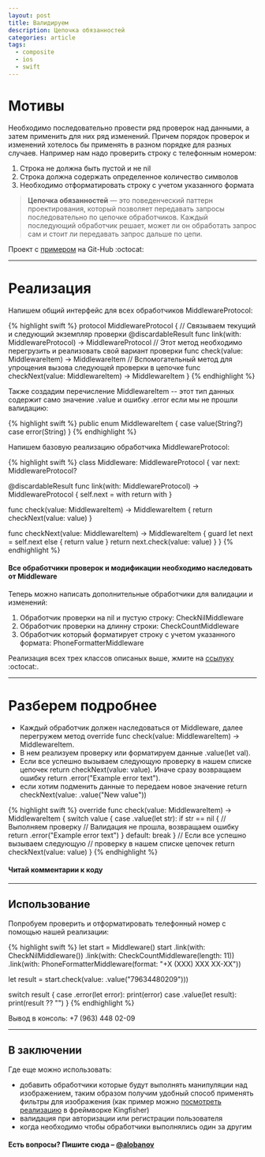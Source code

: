 ```yaml
---
layout: post
title: Валидируем
description: Цепочка обязанностей
categories: article
tags:
  - composite
  - ios
  - swift
---
```


# Мотивы

Необходимо последовательно провести ряд проверок над данными, а затем применить для них ряд изменений. Причем порядок проверок и изменений хотелось бы применять в разном порядке для разных случаев. Например нам надо проверить строку с телефонным номером:

1. Строка не должна быть пустой и не <span class="wordcode">nil</span>
2. Строка должна содержать определенное количество символов
3. Необходимо отформатировать строку с учетом указанного формата

> **Цепочка обязанностей** — это поведенческий паттерн проектирования, который позволяет передавать запросы последовательно по цепочке обработчиков. Каждый последующий обработчик решает, может ли он обработать запрос сам и стоит ли передавать запрос дальше по цепи.

Проект с [примером][2] на Git-Hub :octocat:

---

# Реализация

Напишем общий интерфейс для всех обработчиков <span class="wordcode">MiddlewareProtocol</span>:

{% highlight swift %}
protocol MiddlewareProtocol {
  // Связываем текущий и следующий экземпляр проверки
  @discardableResult func link(with: MiddlewareProtocol) -> MiddlewareProtocol
  // Этот метод необходимо перегрузить и реализовать свой вариант проверки
  func check(value: MiddlewareItem) -> MiddlewareItem
  // Вспомогательный метод для упрощения вызова следующей проверки в цепочке
  func checkNext(value: MiddlewareItem) -> MiddlewareItem
}
{% endhighlight %}

Также создадим перечисление <span class="wordcode">MiddlewareItem</span> -- этот тип данных содержит само значение <span class="wordcode">.value</span> и ошибку <span class="wordcode">.error</span> если мы не прошли валидацию:

{% highlight swift %}
public enum MiddlewareItem {
  case value(String?)
  case error(String)
}
{% endhighlight %}

Напишем базовую реализацию обработчика <span class="wordcode">MiddlewareProtocol</span>:

{% highlight swift %}
class Middleware: MiddlewareProtocol {
  var next: MiddlewareProtocol?

  @discardableResult func link(with: MiddlewareProtocol) -> MiddlewareProtocol {
    self.next = with
    return with
  }

  func check(value: MiddlewareItem) -> MiddlewareItem {
    return checkNext(value: value)
  }

  func checkNext(value: MiddlewareItem) -> MiddlewareItem {
    guard let next = self.next else { return value }
    return next.check(value: value)
  }
}
{% endhighlight %}

#### Все обработчики проверок и модификации необходимо наследовать от Middleware

Теперь можно написать дополнительные обработчики для валидации и изменений:

1. Обработчик проверки на <span class="wordcode">nil</span> и пустую строку: <span class="wordcode">CheckNilMiddleware</span>
2. Обработчик проверки на длинну строки: <span class="wordcode">CheckCountMiddleware</span>
3. Обработчик который форматирует строку с учетом указанного формата: <span class="wordcode">PhoneFormatterMiddleware</span>

Реализация всех трех классов описаных выше, жмите на [ссылуку][1] :octocat:.

---

# Разберем подробнее

* Каждый обработчик должен наследоваться от <span class="wordcode">Middleware</span>, далее перегружем метод <span class="wordcode">override func check(value: MiddlewareItem) -> MiddlewareItem</span>.
* В нем реализуем проверку или форматируем данные <span class="wordcode">.value(let val)</span>.
* Если все успешно вызываем следующую проверку в нашем списке цепочек <span class="wordcode">return checkNext(value: value)</span>. Иначе сразу возвращаем ошибку <span class="wordcode">return .error("Example error text")</span>.
* если хотим подменить данные то передаем новое значение <span class="wordcode">return checkNext(value: .value("New value"))</span>

{% highlight swift %}
override func check(value: MiddlewareItem) -> MiddlewareItem {
    switch value {
    case .value(let str):
      if str == nil { // Выполняем проверку
        // Валидация не прошла, возвращаем ошибку
        return .error("Example error text")
      }
    default:
      break
    }
    // Если все успешно вызываем следующую
    // проверку в нашем списке цепочек
    return checkNext(value: value)
  }
{% endhighlight %}

#### Читай комментарии к коду

---

## Использование

Попробуем проверить и отформатировать телефонный номер с помощью нашей реализации:

{% highlight swift %}
let start = Middleware()
start
  .link(with: CheckNilMiddleware())
  .link(with: CheckCountMiddleware(length: 11))
  .link(with: PhoneFormatterMiddleware(format: "+X (XXX) XXX XX-XX"))

let result = start.check(value: .value("79634480209")))

switch result {
case .error(let error): print(error)
case .value(let result): print(result ?? "")
}
{% endhighlight %}

Вывод в консоль: <span class="wordcode">+7 (963) 448 02-09</span>

---

## В заключении

Где еще можно использовать:

* добавить обработчики которые будут выполнять манипуляции над изображением, таким образом получим удобный способ применять фильтры для изображения (как пример можно [посмотреть реализацию][3] в фреймворке Kingfisher)
* валидация при авторизации или регистрации пользователя
* когда необходимо чтобы обработчики выполнялись один за другим

#### Есть вопросы? Пишите сюда – [@alobanov](https://twitter.com/alobanov)

[1]: https://github.com/alobanov/ExampleArticleComposite/tree/master/chainOfResponsibilityValidation/chainOfResponsibilityValidation.playground
[2]: https://gist.github.com/alobanov/30dec2f118532b4cc32d82bc321ac1bd
[3]: https://github.com/onevcat/Kingfisher/blob/master/Sources/ImageProcessor.swift
